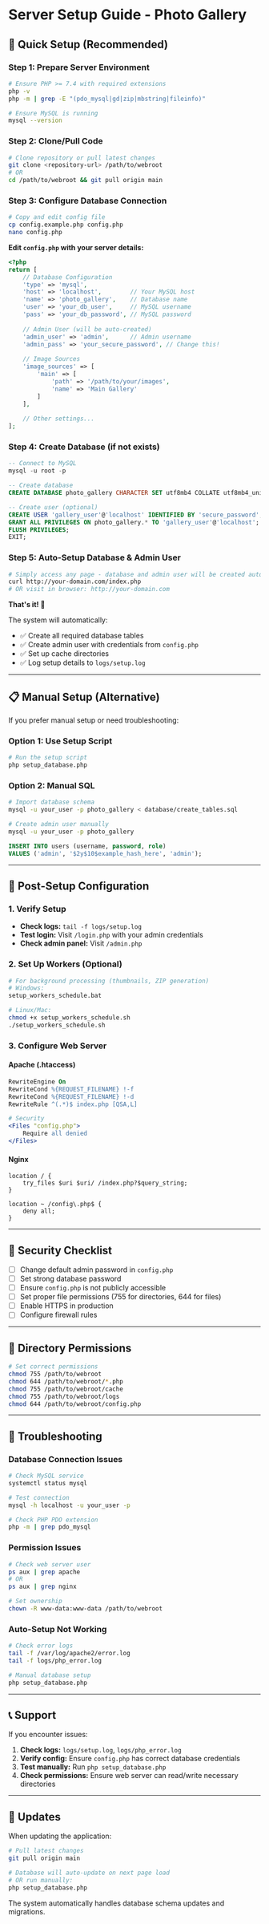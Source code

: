# Server Setup Guide - Photo Gallery

## 🚀 Quick Setup (Recommended)

### Step 1: Prepare Server Environment
```bash
# Ensure PHP >= 7.4 with required extensions
php -v
php -m | grep -E "(pdo_mysql|gd|zip|mbstring|fileinfo)"

# Ensure MySQL is running
mysql --version
```

### Step 2: Clone/Pull Code
```bash
# Clone repository or pull latest changes
git clone <repository-url> /path/to/webroot
# OR
cd /path/to/webroot && git pull origin main
```

### Step 3: Configure Database Connection
```bash
# Copy and edit config file
cp config.example.php config.php
nano config.php
```

**Edit `config.php` with your server details:**
```php
<?php
return [
    // Database Configuration
    'type' => 'mysql',
    'host' => 'localhost',        // Your MySQL host
    'name' => 'photo_gallery',    // Database name
    'user' => 'your_db_user',     // MySQL username
    'pass' => 'your_db_password', // MySQL password
    
    // Admin User (will be auto-created)
    'admin_user' => 'admin',      // Admin username
    'admin_pass' => 'your_secure_password', // Change this!
    
    // Image Sources
    'image_sources' => [
        'main' => [
            'path' => '/path/to/your/images',
            'name' => 'Main Gallery'
        ]
    ],
    
    // Other settings...
];
```

### Step 4: Create Database (if not exists)
```sql
-- Connect to MySQL
mysql -u root -p

-- Create database
CREATE DATABASE photo_gallery CHARACTER SET utf8mb4 COLLATE utf8mb4_unicode_ci;

-- Create user (optional)
CREATE USER 'gallery_user'@'localhost' IDENTIFIED BY 'secure_password';
GRANT ALL PRIVILEGES ON photo_gallery.* TO 'gallery_user'@'localhost';
FLUSH PRIVILEGES;
EXIT;
```

### Step 5: Auto-Setup Database & Admin User
```bash
# Simply access any page - database and admin user will be created automatically
curl http://your-domain.com/index.php
# OR visit in browser: http://your-domain.com
```

**That's it! 🎉**

The system will automatically:
- ✅ Create all required database tables
- ✅ Create admin user with credentials from `config.php`
- ✅ Set up cache directories
- ✅ Log setup details to `logs/setup.log`

---

## 📋 Manual Setup (Alternative)

If you prefer manual setup or need troubleshooting:

### Option 1: Use Setup Script
```bash
# Run the setup script
php setup_database.php
```

### Option 2: Manual SQL
```bash
# Import database schema
mysql -u your_user -p photo_gallery < database/create_tables.sql

# Create admin user manually
mysql -u your_user -p photo_gallery
```

```sql
INSERT INTO users (username, password, role) 
VALUES ('admin', '$2y$10$example_hash_here', 'admin');
```

---

## 🔧 Post-Setup Configuration

### 1. Verify Setup
- **Check logs:** `tail -f logs/setup.log`
- **Test login:** Visit `/login.php` with your admin credentials
- **Check admin panel:** Visit `/admin.php`

### 2. Set Up Workers (Optional)
```bash
# For background processing (thumbnails, ZIP generation)
# Windows:
setup_workers_schedule.bat

# Linux/Mac:
chmod +x setup_workers_schedule.sh
./setup_workers_schedule.sh
```

### 3. Configure Web Server

#### Apache (.htaccess)
```apache
RewriteEngine On
RewriteCond %{REQUEST_FILENAME} !-f
RewriteCond %{REQUEST_FILENAME} !-d
RewriteRule ^(.*)$ index.php [QSA,L]

# Security
<Files "config.php">
    Require all denied
</Files>
```

#### Nginx
```nginx
location / {
    try_files $uri $uri/ /index.php?$query_string;
}

location ~ /config\.php$ {
    deny all;
}
```

---

## 🔐 Security Checklist

- [ ] Change default admin password in `config.php`
- [ ] Set strong database password
- [ ] Ensure `config.php` is not publicly accessible
- [ ] Set proper file permissions (755 for directories, 644 for files)
- [ ] Enable HTTPS in production
- [ ] Configure firewall rules

---

## 📁 Directory Permissions

```bash
# Set correct permissions
chmod 755 /path/to/webroot
chmod 644 /path/to/webroot/*.php
chmod 755 /path/to/webroot/cache
chmod 755 /path/to/webroot/logs
chmod 644 /path/to/webroot/config.php
```

---

## 🐛 Troubleshooting

### Database Connection Issues
```bash
# Check MySQL service
systemctl status mysql

# Test connection
mysql -h localhost -u your_user -p

# Check PHP PDO extension
php -m | grep pdo_mysql
```

### Permission Issues
```bash
# Check web server user
ps aux | grep apache
# OR
ps aux | grep nginx

# Set ownership
chown -R www-data:www-data /path/to/webroot
```

### Auto-Setup Not Working
```bash
# Check error logs
tail -f /var/log/apache2/error.log
tail -f logs/php_error.log

# Manual database setup
php setup_database.php
```

---

## 📞 Support

If you encounter issues:

1. **Check logs:** `logs/setup.log`, `logs/php_error.log`
2. **Verify config:** Ensure `config.php` has correct database credentials
3. **Test manually:** Run `php setup_database.php`
4. **Check permissions:** Ensure web server can read/write necessary directories

---

## 🔄 Updates

When updating the application:

```bash
# Pull latest changes
git pull origin main

# Database will auto-update on next page load
# OR run manually:
php setup_database.php
```

The system automatically handles database schema updates and migrations. 